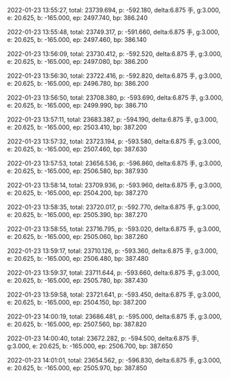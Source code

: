 2022-01-23 13:55:27, total: 23739.694, p: -592.180, delta:6.875 手, g:3.000, e: 20.625, b: -165.000, ep: 2497.740, bp: 386.240

2022-01-23 13:55:48, total: 23749.317, p: -591.660, delta:6.875 手, g:3.000, e: 20.625, b: -165.000, ep: 2497.460, bp: 386.140

2022-01-23 13:56:09, total: 23730.412, p: -592.520, delta:6.875 手, g:3.000, e: 20.625, b: -165.000, ep: 2497.080, bp: 386.200

2022-01-23 13:56:30, total: 23722.416, p: -592.820, delta:6.875 手, g:3.000, e: 20.625, b: -165.000, ep: 2496.780, bp: 386.200

2022-01-23 13:56:50, total: 23708.380, p: -593.690, delta:6.875 手, g:3.000, e: 20.625, b: -165.000, ep: 2499.990, bp: 386.710

2022-01-23 13:57:11, total: 23683.387, p: -594.190, delta:6.875 手, g:3.000, e: 20.625, b: -165.000, ep: 2503.410, bp: 387.200

2022-01-23 13:57:32, total: 23723.194, p: -593.580, delta:6.875 手, g:3.000, e: 20.625, b: -165.000, ep: 2507.460, bp: 387.630

2022-01-23 13:57:53, total: 23656.536, p: -596.860, delta:6.875 手, g:3.000, e: 20.625, b: -165.000, ep: 2506.580, bp: 387.930

2022-01-23 13:58:14, total: 23709.936, p: -593.960, delta:6.875 手, g:3.000, e: 20.625, b: -165.000, ep: 2504.200, bp: 387.270

2022-01-23 13:58:35, total: 23720.017, p: -592.770, delta:6.875 手, g:3.000, e: 20.625, b: -165.000, ep: 2505.390, bp: 387.270

2022-01-23 13:58:55, total: 23716.795, p: -593.020, delta:6.875 手, g:3.000, e: 20.625, b: -165.000, ep: 2505.060, bp: 387.260

2022-01-23 13:59:17, total: 23710.126, p: -593.360, delta:6.875 手, g:3.000, e: 20.625, b: -165.000, ep: 2506.480, bp: 387.480

2022-01-23 13:59:37, total: 23711.644, p: -593.660, delta:6.875 手, g:3.000, e: 20.625, b: -165.000, ep: 2505.780, bp: 387.430

2022-01-23 13:59:58, total: 23721.641, p: -593.450, delta:6.875 手, g:3.000, e: 20.625, b: -165.000, ep: 2504.150, bp: 387.200

2022-01-23 14:00:19, total: 23686.481, p: -595.000, delta:6.875 手, g:3.000, e: 20.625, b: -165.000, ep: 2507.560, bp: 387.820

2022-01-23 14:00:40, total: 23672.282, p: -594.500, delta:6.875 手, g:3.000, e: 20.625, b: -165.000, ep: 2506.700, bp: 387.650

2022-01-23 14:01:01, total: 23654.562, p: -596.830, delta:6.875 手, g:3.000, e: 20.625, b: -165.000, ep: 2505.970, bp: 387.850